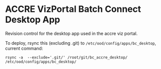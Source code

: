 # ACCRE VizPortal Batch Connect Desktop App

Revision control for the desktop app used in the accre
viz portal.

To deploy, rsync this (excluding .git) to
`/etc/ood/config/apps/bc_desktop`, current command:

```
rsync -a  --exclude='.git/' /root/git/bc_accre_desktop/ /etc/ood/config/apps/bc_desktop/
```
